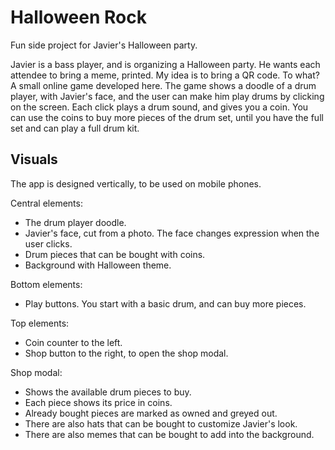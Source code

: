# Halloween Rock

Fun side project for Javier's Halloween party.

Javier is a bass player, and is organizing a Halloween party. He wants each attendee to bring a meme, printed. My idea is to bring a QR code. To what? A small online game developed here. The game shows a doodle of a drum player, with Javier's face, and the user can make him play drums by clicking on the screen. Each click plays a drum sound, and gives you a coin. You can use the coins to buy more pieces of the drum set, until you have the full set and can play a full drum kit.

## Visuals

The app is designed vertically, to be used on mobile phones.

Central elements:

- The drum player doodle.
- Javier's face, cut from a photo. The face changes expression when the user clicks.
- Drum pieces that can be bought with coins.
- Background with Halloween theme.

Bottom elements:

- Play buttons. You start with a basic drum, and can buy more pieces.

Top elements:

- Coin counter to the left.
- Shop button to the right, to open the shop modal.

Shop modal:

- Shows the available drum pieces to buy.
- Each piece shows its price in coins.
- Already bought pieces are marked as owned and greyed out.
- There are also hats that can be bought to customize Javier's look.
- There are also memes that can be bought to add into the background.
